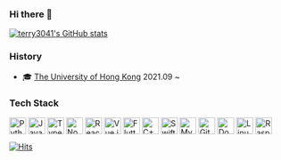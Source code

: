 ### Hi there 👋

[![terry3041's GitHub stats](https://github-readme-stats.vercel.app/api?username=terry3041&show_icons=true)](https://github.com/anuraghazra/github-readme-stats)

### History

- 🎓 [The University of Hong Kong](https://hku.hk/) 2021.09 ~

### Tech Stack

<p>
<img align="center" alt="Python3" width="30px" src="https://cdn.jsdelivr.net/gh/devicons/devicon/icons/python/python-original.svg"/>
<img align="center" alt="JavaScript" width="30px" src="https://cdn.jsdelivr.net/gh/devicons/devicon/icons/javascript/javascript-original.svg"/>
<img align="center" alt="TypeScript" width="30px" src="https://cdn.jsdelivr.net/gh/devicons/devicon/icons/typescript/typescript-original.svg"/>
<img align="center" alt="Node.js" width="30px" src="https://cdn.jsdelivr.net/gh/devicons/devicon/icons/nodejs/nodejs-original.svg"/>
<img align="center" alt="React.js" width="30px" src="https://cdn.jsdelivr.net/gh/devicons/devicon/icons/react/react-original.svg"/>
<img align="center" alt="Vue.js" width="30px" src="https://cdn.jsdelivr.net/gh/devicons/devicon/icons/vuejs/vuejs-original.svg"/>
<img align="center" alt="Flutter" width="30px" src="https://cdn.jsdelivr.net/gh/devicons/devicon/icons/flutter/flutter-original.svg"/>
<img align="center" alt="C++" width="30px" src="https://cdn.jsdelivr.net/gh/devicons/devicon/icons/cplusplus/cplusplus-original.svg"/>
<img align="center" alt="Swift" width="30px" src="https://cdn.jsdelivr.net/gh/devicons/devicon/icons/swift/swift-original.svg"/>
<img align="center" alt="MySQL" width="30px" src="https://cdn.jsdelivr.net/gh/devicons/devicon/icons/mysql/mysql-original.svg"/>
<img align="center" alt="Git" width="30px" src="https://cdn.jsdelivr.net/gh/devicons/devicon/icons/git/git-original.svg"/>
<img align="center" alt="Docker" width="30px" src="https://cdn.jsdelivr.net/gh/devicons/devicon/icons/docker/docker-original.svg"/>
<img align="center" alt="Linux" width="30px" src="https://cdn.jsdelivr.net/gh/devicons/devicon/icons/linux/linux-original.svg"/>
<img align="center" alt="RaspberryPi" width="30px" src="https://cdn.jsdelivr.net/gh/devicons/devicon/icons/raspberrypi/raspberrypi-original.svg"/>
</p>

[![Hits](https://hits.seeyoufarm.com/api/count/incr/badge.svg?url=https%3A%2F%2Fgithub.com%2Fterry3041&count_bg=%2379C83D&title_bg=%23555555&icon=&icon_color=%23E7E7E7&title=hits&edge_flat=false)](https://github.com/terry3041)

<!--
**terry3041/terry3041** is a ✨ _special_ ✨ repository because its `README.md` (this file) appears on your GitHub profile.

Here are some ideas to get you started:

- 🔭 I’m currently working on ...
- 🌱 I’m currently learning ...
- 👯 I’m looking to collaborate on ...
- 🤔 I’m looking for help with ...
- 💬 Ask me about ...
- 📫 How to reach me: ...
- 😄 Pronouns: ...
- ⚡ Fun fact: ...
-->
